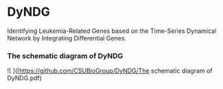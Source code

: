 # DyNDG
Identifying Leukemia-Related Genes based on the Time-Series Dynamical Network by Integrating Differential Genes.
### The schematic diagram of DyNDG
![ ]([https://github.com/CSUBioGroup/DyNDG/The schematic diagram of DyNDG.pdf)

